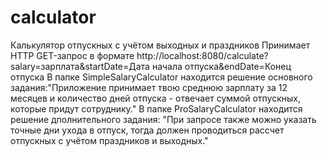 # calculator
Калькулятор отпускных с учётом выходных и праздников
Принимает HTTP GET-запрос в формате http://localhost:8080/calculate?salary=зарплата&startDate=Дата начала отпуска&endDate=Конец отпуска
В папке SimpleSalaryCalculator находится решение основного задания:"Приложение принимает твою среднюю зарплату за 12 месяцев и количество дней отпуска - отвечает суммой отпускных, которые придут сотруднику."
В папке ProSalaryCalculator находится решение дполнительного задания: "При запросе также можно указать точные дни ухода в отпуск, тогда должен проводиться рассчет отпускных с учётом праздников и выходных."
